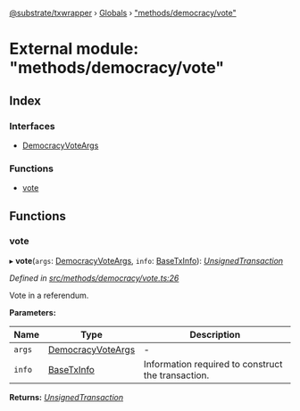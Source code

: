 [@substrate/txwrapper](../README.md) › [Globals](../globals.md) › ["methods/democracy/vote"](_methods_democracy_vote_.md)

# External module: "methods/democracy/vote"

## Index

### Interfaces

* [DemocracyVoteArgs](../interfaces/_methods_democracy_vote_.democracyvoteargs.md)

### Functions

* [vote](_methods_democracy_vote_.md#vote)

## Functions

###  vote

▸ **vote**(`args`: [DemocracyVoteArgs](../interfaces/_methods_democracy_vote_.democracyvoteargs.md), `info`: [BaseTxInfo](../interfaces/_util_types_.basetxinfo.md)): *[UnsignedTransaction](../interfaces/_util_types_.unsignedtransaction.md)*

*Defined in [src/methods/democracy/vote.ts:26](https://github.com/paritytech/txwrapper/blob/230d329/src/methods/democracy/vote.ts#L26)*

Vote in a referendum.

**Parameters:**

Name | Type | Description |
------ | ------ | ------ |
`args` | [DemocracyVoteArgs](../interfaces/_methods_democracy_vote_.democracyvoteargs.md) | - |
`info` | [BaseTxInfo](../interfaces/_util_types_.basetxinfo.md) | Information required to construct the transaction.  |

**Returns:** *[UnsignedTransaction](../interfaces/_util_types_.unsignedtransaction.md)*
